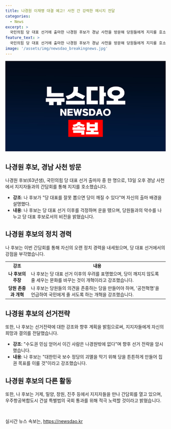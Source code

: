 ```yaml
---
title: 나경원 이재명 대결 예고! 사천 간 강력한 메시지 전달
categories:
  - News
excerpt: >
  국민의힘 당 대표 선거에 출마한 나경원 후보가 경남 사천을 방문해 당원들에게 지지를 호소했다. 이는 한동훈, 원희룡, 윤상현 후보와의 경쟁 속에서 각자의 정책과 비전을 강조하는 중요한 순간으로, 나 후보는 자신의 정치 경력과 개혁 방향성을 강조하며 미래 전략을 암시했다. 또한, 주변 인물들과의 관계와 대통령 지지에 대한 입장을 밝히며 지지를 호소했다. 나 후보의 발언과 인물적 매력이 주목받고 있다.
feature_text: >
  국민의힘 당 대표 선거에 출마한 나경원 후보가 경남 사천을 방문해 당원들에게 지지를 호소했다. 이는 한동훈, 원희룡, 윤상현 후보와의 경쟁 속에서 각자의 정책과 비전을 강조하는 중요한 순간으로, 나 후보는 자신의 정치 경력과 개혁 방향성을 강조하며 미래 전략을 암시했다. 또한, 주변 인물들과의 관계와 대통령 지지에 대한 입장을 밝히며 지지를 호소했다. 나 후보의 발언과 인물적 매력이 주목받고 있다.
image: '/assets/img/newsdao_breakingnews.jpg'
---
```


<p><img src="/assets/img/newsdao_breakingnews.jpg" alt="koreaapp 속보" /></p>

<h2 data-ke-size="size26"><b>나경원 후보, 경남 사천 방문</b></h2>

<p data-ke-size="size16">나경원 후보(63년생), 국민의힘 당 대표 선거 출마자 중 한 명으로, 13일 오후 경남 사천에서 지지자들과의 간담회를 통해 지지를 호소했습니다.</p>

<ul>
  <li><b>강조</b>: 나 후보가 "당 대표를 잘못 뽑으면 당이 깨질 수 있다"며 자신의 출마 배경을 설명했다.</li>
  <li><b>내용</b>: 나 후보는 당 대표 선거 이후를 걱정하며 운을 뗐으며, 당원들과의 악수를 나누고 당 대표 후보로서의 비전을 밝혔습니다.</li>
</ul>

<h2 data-ke-size="size26"><b>나경원 후보의 정치 경력</b></h2>

<p data-ke-size="size16">나 후보는 이번 간담회를 통해 자신의 오랜 정치 경력을 내세웠으며, 당 대표 선거에서의 강점을 부각했습니다.</p>

<table>
  <tr>
    <td style="text-align: center; height: 17px;"><b>강조</b></td>
    <td style="text-align: center; height: 17px;"><b>내용</b></td>
  </tr>
  <tr>
    <td style="text-align: center; height: 17px;"><b>나 후보의 주장</b></td>
    <td>나 후보는 당 대표 선거 이후의 우려를 표명했으며, 당이 깨지지 않도록 줄 세우는 문화를 바꾸는 것이 개혁이라고 강조했습니다.</td>
  </tr>
  <tr>
    <td style="text-align: center; height: 17px;"><b>당원 존중과 개혁</b></td>
    <td>나 후보는 당원들의 의견을 존중하는 당을 만들어야 하며, '공천혁명'을 언급하여 국민에게 줄 서도록 하는 개혁을 강조했습니다.</td>
  </tr>
</table>

<h2 data-ke-size="size26"><b>나경원 후보의 선거전략</b></h2>

<p data-ke-size="size16">또한, 나 후보는 선거전략에 대한 강조와 향후 계획을 밝힘으로써, 지지자들에게 자신의 희망과 결의를 전달했습니다.</p>

<ul>
  <li><b>강조</b>: "수도권 민심 얻어서 이긴 사람은 나경원밖에 없다"며 향후 선거 전략을 암시했습니다.</li>
  <li><b>내용</b>: 나 후보는 "대한민국 보수 정당의 괴멸을 막기 위해 당을 튼튼하게 만들어 집권 목표를 이룰 것"이라고 강조했습니다.</li>
</ul>

<h2 data-ke-size="size26"><b>나경원 후보의 다른 활동</b></h2>

<p data-ke-size="size16">또한, 나 후보는 거제, 밀양, 창원, 진주 등에서 지지자들을 만나 간담회를 열고 있으며, 우주항공복합도시 건설 특별법의 국회 통과를 위해 적극 노력할 것이라고 밝혔습니다.</p>

<p data-ke-size="size16">&nbsp;</p>
실시간 뉴스 속보는, <a href="https://newsdao.kr" rel="dofollow">https://newsdao.kr</a>


